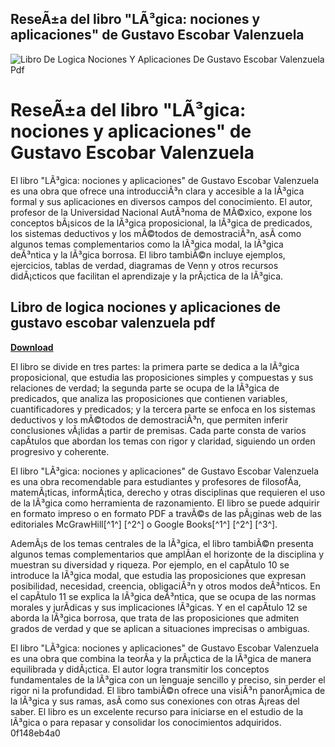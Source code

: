## ReseÃ±a del libro "LÃ³gica: nociones y aplicaciones" de Gustavo Escobar Valenzuela

 
![Libro De Logica Nociones Y Aplicaciones De Gustavo Escobar Valenzuela Pdf](https://encrypted-tbn0.gstatic.com/images?q=tbn:ANd9GcQeJnFssvob_JByrfpig1R2iRysNeiqBtRWnD9Uh24UVxoMoVg_sRR23pUH)

 
# ReseÃ±a del libro "LÃ³gica: nociones y aplicaciones" de Gustavo Escobar Valenzuela
 
El libro "LÃ³gica: nociones y aplicaciones" de Gustavo Escobar Valenzuela es una obra que ofrece una introducciÃ³n clara y accesible a la lÃ³gica formal y sus aplicaciones en diversos campos del conocimiento. El autor, profesor de la Universidad Nacional AutÃ³noma de MÃ©xico, expone los conceptos bÃ¡sicos de la lÃ³gica proposicional, la lÃ³gica de predicados, los sistemas deductivos y los mÃ©todos de demostraciÃ³n, asÃ­ como algunos temas complementarios como la lÃ³gica modal, la lÃ³gica deÃ³ntica y la lÃ³gica borrosa. El libro tambiÃ©n incluye ejemplos, ejercicios, tablas de verdad, diagramas de Venn y otros recursos didÃ¡cticos que facilitan el aprendizaje y la prÃ¡ctica de la lÃ³gica.
 
## Libro de logica nociones y aplicaciones de gustavo escobar valenzuela pdf


[**Download**](https://www.google.com/url?q=https%3A%2F%2Fshurll.com%2F2tL3rS&sa=D&sntz=1&usg=AOvVaw3z39SLC0GSVCiQNA7wJlhl)

 
El libro se divide en tres partes: la primera parte se dedica a la lÃ³gica proposicional, que estudia las proposiciones simples y compuestas y sus relaciones de verdad; la segunda parte se ocupa de la lÃ³gica de predicados, que analiza las proposiciones que contienen variables, cuantificadores y predicados; y la tercera parte se enfoca en los sistemas deductivos y los mÃ©todos de demostraciÃ³n, que permiten inferir conclusiones vÃ¡lidas a partir de premisas. Cada parte consta de varios capÃ­tulos que abordan los temas con rigor y claridad, siguiendo un orden progresivo y coherente.
 
El libro "LÃ³gica: nociones y aplicaciones" de Gustavo Escobar Valenzuela es una obra recomendable para estudiantes y profesores de filosofÃ­a, matemÃ¡ticas, informÃ¡tica, derecho y otras disciplinas que requieren el uso de la lÃ³gica como herramienta de razonamiento. El libro se puede adquirir en formato impreso o en formato PDF a travÃ©s de las pÃ¡ginas web de las editoriales McGrawHill[^1^] [^2^] o Google Books[^1^] [^2^] [^3^].
  
AdemÃ¡s de los temas centrales de la lÃ³gica, el libro tambiÃ©n presenta algunos temas complementarios que amplÃ­an el horizonte de la disciplina y muestran su diversidad y riqueza. Por ejemplo, en el capÃ­tulo 10 se introduce la lÃ³gica modal, que estudia las proposiciones que expresan posibilidad, necesidad, creencia, obligaciÃ³n y otros modos deÃ³nticos. En el capÃ­tulo 11 se explica la lÃ³gica deÃ³ntica, que se ocupa de las normas morales y jurÃ­dicas y sus implicaciones lÃ³gicas. Y en el capÃ­tulo 12 se aborda la lÃ³gica borrosa, que trata de las proposiciones que admiten grados de verdad y que se aplican a situaciones imprecisas o ambiguas.
 
El libro "LÃ³gica: nociones y aplicaciones" de Gustavo Escobar Valenzuela es una obra que combina la teorÃ­a y la prÃ¡ctica de la lÃ³gica de manera equilibrada y didÃ¡ctica. El autor logra transmitir los conceptos fundamentales de la lÃ³gica con un lenguaje sencillo y preciso, sin perder el rigor ni la profundidad. El libro tambiÃ©n ofrece una visiÃ³n panorÃ¡mica de la lÃ³gica y sus ramas, asÃ­ como sus conexiones con otras Ã¡reas del saber. El libro es un excelente recurso para iniciarse en el estudio de la lÃ³gica o para repasar y consolidar los conocimientos adquiridos.
 0f148eb4a0
